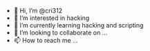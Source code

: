 - 👋 Hi, I’m @cri312
- 👀 I’m interested in hacking
- 🌱 I’m currently learning hacking and scripting
- 💞️ I’m looking to collaborate on ...
- 📫 How to reach me ...

<!---
cri312/cri312 is a ✨ special ✨ repository because its `README.md` (this file) appears on your GitHub profile.
You can click the Preview link to take a look at your changes.
--->
